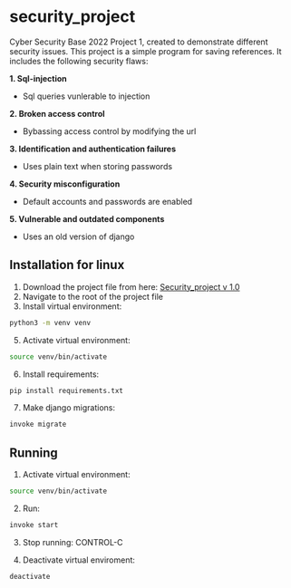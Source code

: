 # security_project

Cyber Security Base 2022 Project 1, created to demonstrate different security issues.
This project is a simple program for saving references. It includes the following security flaws:

**1. Sql-injection**
- Sql queries vunlerable to injection

**2. Broken access control**
- Bybassing access control by modifying the url

**3. Identification and authentication failures**
- Uses plain text when storing passwords

**4. Security misconfiguration**
- Default accounts and passwords are enabled

**5. Vulnerable and outdated components** 
- Uses an old version of django

## Installation for linux

1. Download the project file from here:
[Security_project v 1.0](https://github.com/ellaverak/security_project/releases/tag/security_project)
2. Navigate to the root of the project file
4. Install virtual environment:
```bash
python3 -m venv venv
```
5. Activate virtual environment:
```bash
source venv/bin/activate
```
6. Install requirements:
```bash
pip install requirements.txt
```
7. Make django migrations:
```bash
invoke migrate
```
## Running

1. Activate virtual environment:
```bash
source venv/bin/activate
```
2. Run:
```bash
invoke start
```
3. Stop running:
CONTROL-C

4. Deactivate virtual enviroment:
```bash
deactivate
```

